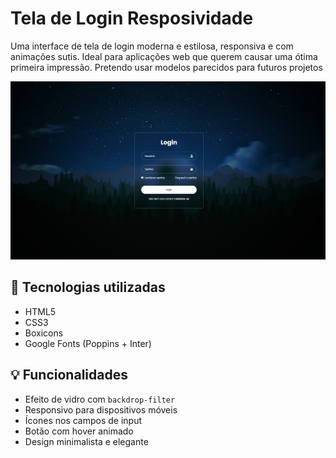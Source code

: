 # Tela de Login Resposividade

Uma interface de tela de login moderna e estilosa, responsiva e com animações sutis. Ideal para aplicações web que querem causar uma ótima primeira impressão. Pretendo usar modelos parecidos para futuros projetos

![preview](./assets/img/preview.png)

## 🧪 Tecnologias utilizadas

- HTML5
- CSS3
- Boxicons
- Google Fonts (Poppins + Inter)

## 💡 Funcionalidades

- Efeito de vidro com `backdrop-filter`
- Responsivo para dispositivos móveis
- Ícones nos campos de input
- Botão com hover animado
- Design minimalista e elegante


